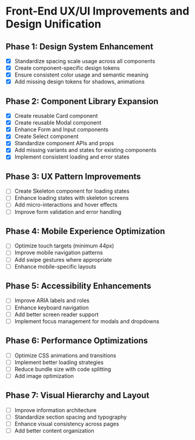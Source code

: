 # Front-End UX/UI Improvements and Design Unification

## Phase 1: Design System Enhancement
- [x] Standardize spacing scale usage across all components
- [x] Create component-specific design tokens
- [x] Ensure consistent color usage and semantic meaning
- [x] Add missing design tokens for shadows, animations

## Phase 2: Component Library Expansion
- [x] Create reusable Card component
- [x] Create reusable Modal component
- [x] Enhance Form and Input components
- [x] Create Select component
- [x] Standardize component APIs and props
- [x] Add missing variants and states for existing components
- [x] Implement consistent loading and error states

## Phase 3: UX Pattern Improvements
- [ ] Create Skeleton component for loading states
- [ ] Enhance loading states with skeleton screens
- [ ] Add micro-interactions and hover effects
- [ ] Improve form validation and error handling

## Phase 4: Mobile Experience Optimization
- [ ] Optimize touch targets (minimum 44px)
- [ ] Improve mobile navigation patterns
- [ ] Add swipe gestures where appropriate
- [ ] Enhance mobile-specific layouts

## Phase 5: Accessibility Enhancements
- [ ] Improve ARIA labels and roles
- [ ] Enhance keyboard navigation
- [ ] Add better screen reader support
- [ ] Implement focus management for modals and dropdowns

## Phase 6: Performance Optimizations
- [ ] Optimize CSS animations and transitions
- [ ] Implement better loading strategies
- [ ] Reduce bundle size with code splitting
- [ ] Add image optimization

## Phase 7: Visual Hierarchy and Layout
- [ ] Improve information architecture
- [ ] Standardize section spacing and typography
- [ ] Enhance visual consistency across pages
- [ ] Add better content organization
